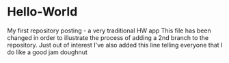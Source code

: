 # Hello-World
My first repository posting - a very traditional HW app
This file has been changed in order to illustrate the process of adding a 2nd branch to the repository. 
Just out of interest I've also added this line telling everyone that I do like a good jam doughnut
